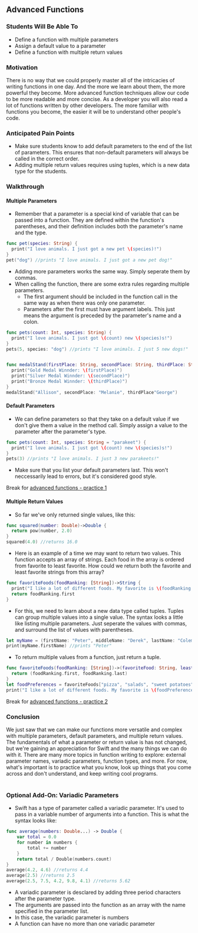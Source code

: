 ## Advanced Functions

### Students Will Be Able To
- Define a function with multiple parameters
- Assign a default value to a parameter
- Define a function with multiple return values


### Motivation
There is no way that we could properly master all of the intricacies of writing functions in one day. And the more we learn about them, the more powerful they become. More advanced function techniques allow our code to be more readable and more concise. As a developer you will also read a lot of functions written by other developers. The more familiar with functions you become, the easier it will be to understand other people's code.  

### Anticipated Pain Points
- Make sure students know to add default parameters to the end of the list of parameters. This ensures that non-default parameters will always be called in the correct order.
- Adding multiple return values requires using tuples, which is a new data type for the students.


### Walkthrough
#### Multiple Parameters
- Remember that a parameter is a special kind of variable that can be passed into a function. They are defined within the function's parentheses, and their definition includes both the parameter's name and the type.
```Swift
func pet(species: String) {
  print("I love animals. I just got a new pet \(species)!")
}
pet("dog") //prints "I love animals. I just got a new pet dog!" 
```
- Adding more parameters works the same way. Simply seperate them by commas.
- When calling the function, there are some extra rules regarding multiple parameters. 
  - The first argument should be included in the function call in the same way as when there was only one parameter.
  - Parameters after the first must have argument labels. This just means the argument is preceded by the parameter's name and a colon.
```Swift
func pets(count: Int, species: String) {
  print("I love animals. I just got \(count) new \(species)s!")
}
pets(5, species: "dog") //prints "I love animals. I just 5 new dogs!"


func medalStand(firstPlace: String, secondPlace: String, thirdPlace: String) {
  print("Gold Medal Winnder: \(firstPlace)")
  print("Silver Medal Winnder: \(secondPlace)")
  print("Bronze Medal Winnder: \(thirdPlace)")
}
medalStand("Allison", secondPlace: "Melanie", thirdPlace"George")
```

#### Default Parameters
- We can define parameters so that they take on a default value if we don't give them a value in the method call. Simply assign a value to the parameter after the parameter's type.
```Swift
func pets(count: Int, species: String = "parakeet") {
  print("I love animals. I just got \(count) new \(species)s!")
}
pets(3) //prints "I love animals. I just 3 new parakeets!"
```
- Make sure that you list your default parameters last. This won't neccessarily lead to errors, but it's considered good style.

Break for [advanced functions - practice 1](https://github.com/upperlinecode/intro-to-swift/tree/master/day-3/AdvancedFunctionsPractice1.playground)

#### Multiple Return Values
- So far we've only returned single values, like this:
```Swift
func squared(number: Double)->Double {
  return pow(number, 2.0)
}
squared(4.0) //returns 16.0
```
- Here is an example of a time we may want to return two values. This function accepts an array of strings. Each food in the array is ordered from favorite to least favorite. How could we return both the favorite and least favorite strings from this array?
```Swift
func favoriteFoods(foodRanking: [String])->String {
  print("I like a lot of different foods. My favorite is \(foodRanking.first) and my least favorite is \(foodRanking.last).")
  return foodRanking.first
}
```
- For this, we need to learn about a new data type called tuples. Tuples can group multiple values into a single value. The syntax looks a little like listing multiple parameters. Just seperate the values with commas, and surround the list of values with parentheses.
```Swift
let myName = (firstName: "Peter", middleName: "Derek", lastName: "Coleman")
print(myName.firstName) //prints "Peter"
```
- To return multiple values from a function, just return a tuple.
```Swift
func favoriteFoods(foodRanking: [String])->(favoriteFood: String, leastFavoriteFood: String) {
  return (foodRanking.first, foodRanking.last)
}
let foodPreferences = favoriteFoods["pizza", "salads", "sweet potatoes", "chicken", "corn on the cob", "pasta"]
print("I like a lot of different foods. My favorite is \(foodPreferences.favoriteFood) and my least favorite is \(foodPreferences.leastFavoriteFood).")
```

Break for [advanced functions - practice 2](https://github.com/upperlinecode/intro-to-swift/tree/master/day-3/AdvancedFunctionsPractice2.playground)
### Conclusion
We just saw that we can make our functions more versatile and complex with multiple parameters, default parameters, and multiple return values. The fundamentals of what a parameter or return value is has not changed, but we're gaining an appreciation for Swift and the many things we can do with it.
There are many more topics in function writing to explore: external parameter names, variadic parameters, function types, and more. For now, what's important is to practice what you know, look up things that you come across and don't understand, and keep writing cool programs.
<br>
<br>
### Optional Add-On: Variadic Parameters
- Swift has a type of parameter called a variadic parameter. It's used to pass in a variable number of arguments into a function. This is what the syntax looks like:
```Swift
func average(numbers: Double...) -> Double {
    var total = 0.0
    for number in numbers {
        total += number
    }
    return total / Double(numbers.count)
}
average(4.2, 4.6) //returns 4.4
average(2.5) //returns 2.5
average(2.5, 7.5, 4.2, 9.8, 4.1) //returns 5.62
```
- A variadic parameter is desclared by adding three period characters after the parameter type.
- The arguments are passed into the function as an array with the name specified in the parameter list.
- In this case, the variadic parameter is numbers
- A function can have no more than one variadic parameter
